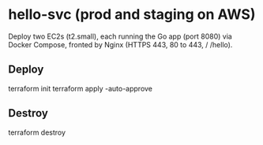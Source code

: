 # hello-svc (prod and staging on AWS)

Deploy two EC2s (t2.small), each running the Go app (port 8080) via Docker Compose, fronted by Nginx (HTTPS 443, 80 to 443, / /hello).

## Deploy
terraform init
terraform apply -auto-approve 

## Destroy
terraform destroy
